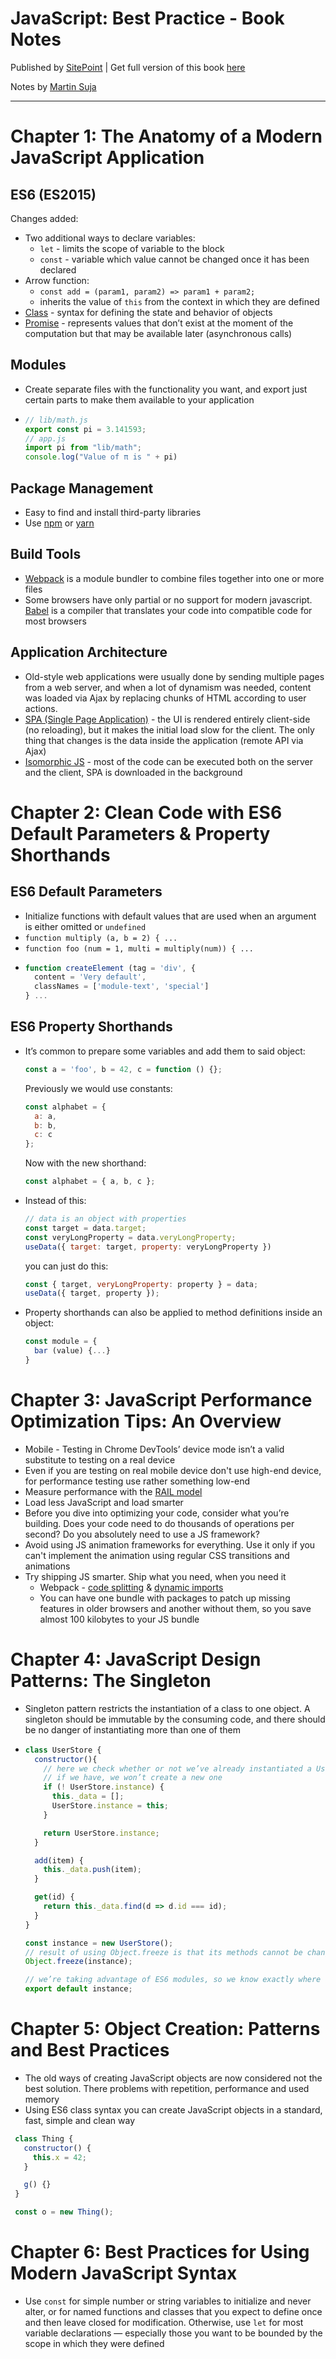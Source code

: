 # JavaScript: Best Practice - Book Notes
Published by [SitePoint](https://www.sitepoint.com/) | Get full version of this book [here](https://www.sitepoint.com/premium/books/javascript-best-practice)

Notes by [Martin Suja](https://github.com/Mart17)

___

# Chapter 1: The Anatomy of a Modern JavaScript Application

## ES6 (ES2015)
Changes added:

* Two additional ways to declare variables:
  * `let` - limits the scope of variable to the block
  * `const` - variable which value cannot be changed once it has
  been declared
* Arrow function:
  * `const add = (param1, param2) => param1 + param2;`
  * inherits the value of `this` from the context in which they are defined
* [Class](https://www.sitepoint.com/object-oriented-javascript-deep-dive-es6-classes/) - syntax for defining the state and behavior of objects
* [Promise](https://www.sitepoint.com/overview-javascript-promises/) - represents values that don’t exist at the moment of the computation but that may be
available later (asynchronous calls)

## Modules
* Create separate files with the functionality you want, and export just certain parts to make them available to your application
* ```javascript
  // lib/math.js
  export const pi = 3.141593;
  // app.js
  import pi from "lib/math";
  console.log("Value of π is " + pi)
  ```

## Package Management
* Easy to find and install third-party libraries
* Use [npm](https://www.npmjs.com/) or [yarn](https://yarnpkg.com/lang/en/)

## Build Tools
* [Webpack](https://webpack.js.org/) is a module bundler to combine files together into one or more files
* Some browsers have only partial or no
support for modern javascript. [Babel](https://babeljs.io/) is a compiler that translates your code into compatible code for most browsers

## Application Architecture
* Old-style web applications were usually done by sending multiple pages from a web server, and when a
lot of dynamism was needed, content was loaded via Ajax by replacing chunks of HTML according to user actions.
* [SPA (Single Page Application)](https://en.wikipedia.org/wiki/Single-page_application) - the UI is rendered
entirely client-side (no reloading), but it makes the initial load slow for the client. The only thing that changes is the data inside the application (remote API via Ajax)
* [Isomorphic JS](https://en.wikipedia.org/wiki/Isomorphic_JavaScript) - most of the code
can be executed both on the server and the client, SPA is downloaded in the background

# Chapter 2: Clean Code with ES6 Default Parameters & Property Shorthands

## ES6 Default Parameters
* Initialize functions with default values that are used when an argument is either omitted or `undefined`
* `function multiply (a, b = 2) { ...`
* `function foo (num = 1, multi = multiply(num)) { ...`
* ```javascript
  function createElement (tag = 'div', {
    content = 'Very default',
    classNames = ['module-text', 'special']
  } ...
  ```

## ES6 Property Shorthands
* It’s common to prepare some variables and add them to said object:
  ```javascript
  const a = 'foo', b = 42, c = function () {};
  ```
  Previously we would use constants:
  ```javascript
  const alphabet = {
    a: a,
    b: b,
    c: c
  };
  ```
  Now with the new shorthand:
  ```javascript
  const alphabet = { a, b, c };
  ```
* Instead of this:
  ```javascript
  // data is an object with properties
  const target = data.target;
  const veryLongProperty = data.veryLongProperty;
  useData({ target: target, property: veryLongProperty })
  ```
  you can just do this:
  ```javascript
  const { target, veryLongProperty: property } = data;
  useData({ target, property });
  ```
* Property shorthands can also be applied to method
definitions inside an object:
  ```javascript
  const module = {
    bar (value) {...}
  }
  ```

# Chapter 3: JavaScript Performance Optimization Tips: An Overview
* Mobile - Testing in Chrome DevTools’ device mode isn’t a valid substitute to testing on a real device
* Even if you are testing on real mobile device don't use high-end device, for performance testing use rather something low-end
* Measure performance with the [RAIL model](https://developers.google.com/web/fundamentals/performance/rail)
* Load less JavaScript and load smarter
* Before you dive into optimizing your code, consider what you’re building. Does your code need to do thousands
of operations per second? Do you absolutely need to use a JS framework?
* Avoid using JS animation frameworks for everything. Use it only if you can't implement the animation using regular CSS transitions and animations
* Try shipping JS smarter. Ship what you need, when you need it
  * Webpack - [code splitting](https://webpack.js.org/guides/code-splitting/) &  [dynamic imports](https://webpack.js.org/guides/code-splitting/#dynamic-imports)
  * You can have one bundle with packages to patch up missing features in older browsers and another without them, so you save almost 100 kilobytes to your JS bundle

# Chapter 4: JavaScript Design Patterns: The Singleton
* Singleton pattern restricts the instantiation of a class to one object. A singleton should be immutable by the consuming code, and there should be no danger of instantiating more than one of them
* ```javascript
  class UserStore {
    constructor(){
      // here we check whether or not we’ve already instantiated a UserStore
      // if we have, we won’t create a new one
      if (! UserStore.instance) {
        this._data = [];
        UserStore.instance = this;
      }

      return UserStore.instance;
    }

    add(item) {
      this._data.push(item);
    }

    get(id) {
      return this._data.find(d => d.id === id);
    }
  }

  const instance = new UserStore();
  // result of using Object.freeze is that its methods cannot be changed, nor can new methods or properties be added to it
  Object.freeze(instance);

  // we’re taking advantage of ES6 modules, so we know exactly where UserStore is used
  export default instance;
  ```

# Chapter 5: Object Creation: Patterns and Best Practices
* The old ways of creating JavaScript objects are now considered  not the best solution. There problems with repetition, performance and used memory
* Using ES6 class syntax you can create JavaScript objects in a standard, fast, simple and clean way
 ```javascript
  class Thing {
    constructor() {
      this.x = 42;
    }

    g() {}
  }

  const o = new Thing();
  ```

# Chapter 6: Best Practices for Using Modern JavaScript Syntax
* Use `const` for simple number or string variables to initialize and never alter, or for named functions and classes that you expect to define once and then leave closed for modification. Otherwise, use `let` for most variable
declarations — especially those you want to be bounded by the scope in which they were defined
